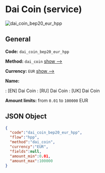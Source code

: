 
# Dai Coin (service) 
![dai_coin_bep20_eur_hpp](https://static.openfintech.io/payment_methods/dai_coin_bep20_eur_hpp/logo.svg?w=400&c=v0.59.26#w200)  

## General 
 
**Code:** `dai_coin_bep20_eur_hpp` 
 
**Method:** `dai_coin` 
 [show -->](/payment-methods/dai_coin/) 
 
**Currency:** `EUR` [show -->](/currencies/EUR/) 
 
**Name:** 
 
:	[EN] Dai Coin 
:	[RU] Dai Coin 
:	[UK] Dai Coin 
 
**Amount limits:** from `0.01` to `100000` EUR 

## JSON Object 

```json
{
  "code":"dai_coin_bep20_eur_hpp",
  "flow":"hpp",
  "method":"dai_coin",
  "currency":"EUR",
  "fields":null,
  "amount_min":0.01,
  "amount_max":100000
}
```  
